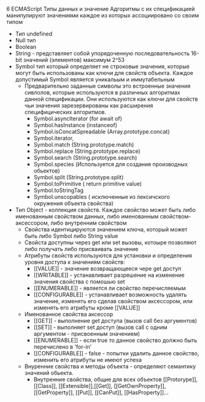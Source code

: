 6 ECMAScript Типы данных и значение
Адгоритмы с их спецификацией манипулируют значениями каждое из которых ассоциировано со своим типом
- Тип undefined
- Null тип
- Boolean
- String - представляет собой упорядоченную последовательность 16-bit значений (элементов) максимум 2^53
- Symbol тип который определяет не строковые значения, которые могут быть использованы как ключи для свойств объекта. Каждое допустимый Symbol является уникальым и иммутабельным
  -  Предварительно заданные символы это встроенные значения сивлолов, которые используются в различных алгоритмах данной спецификации. Они используются как ключи для свойств чьи значения зарезервированы как расширения специфицических алгоритмов.
     - Symbol.asyncIterator (for await of)
     - Symbol.hasInstance (instanceof)
     - Symbol.isConcatSpreadable (Array.prototype.concat)
     - Symbol.iterator,
     - Symbol.match (String.prototype.match)
     - Symbol.replace (String.prototype.replace)
     - Symbol.search (String.prototype.search)
     - Symbol.species (Используется для создания производных обьектов)
     - Symbol.split (String.prototype.split)
     - Symbol.toPrimitive ( return primitive value)
     - Symbol.toStringTag
     - Symbol.unscopables ( исключенные из лексичского окружения объекта свойства)
- Тип Object - коллекция свойств. Каждое свойство может быть либо именованным свойством данных, либо именованным свойством-аксессором, либо внутренним свойством
  - Свойства идентицируются значением ключа, который может быть либо Symbol либо String value 
  - Свойста доступны через get или set вызовы, котоыре позволяют либо получать либо присваивать значение
  - Атрибуты свойств используются для установки и определения уровня доступа к значениям свойств:
    - [[VALUE]] - значение возвращающееся чере get доступ
    - [[WRITABLE]] - устанавливает разрешение на изменение значения свойства с помошью set
    - [[ENUMERABLE]] - является ли свойство перечисляемым
    - [[CONFIGURABLE]] - устанавливает возможность удалять значение, изменять его сделав свойством аксессором, или изменять его атрибуты кроме [[VALUE]]
  - Именованное свойства аксессор
    - [[GET]] - выполнение get доступа (вызов call без аргументов)
    - [[SET]] - выполняет set доступ (вызов call с одним аргументом - присвоенным значением)
    - [[ENUMERABLE]] - если true то данное свойство должно быть перечислено в 'for-in'
    - [[CONFIGURABLE]] - false - попытки удалить данное свойство, изменить его атрибуты не имеют успеха
  - Внуренние свойства и методы объекта - определяют семантику значений обьекта.
    - Внутренние свойства, общие для всех объектов [[Protorype]], [[Class]], [[Extensible]],[[Get]], [[GetOwnProperty]], [[GetProperty]], [[Put]], [[CanPut]], [[HasProperty]]...